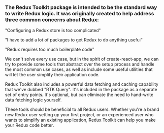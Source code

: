 ### The Redux Toolkit package is intended to be the standard way to write Redux logic. It was originally created to help address three common concerns about Redux:

"Configuring a Redux store is too complicated" 

"I have to add a lot of packages to get Redux to do anything useful" 

"Redux requires too much boilerplate code"

We can't solve every use case, but in the spirit of create-react-app, we can try to provide some tools that abstract over the setup process and handle the most common use cases, as well as include some useful utilities that will let the user simplify their application code.

Redux Toolkit also includes a powerful data fetching and caching capability that we've dubbed "RTK Query". It's included in the package as a separate set of entry points. It's optional, but can eliminate the need to hand-write data fetching logic yourself.

These tools should be beneficial to all Redux users. Whether you're a brand new Redux user setting up your first project, or an experienced user who wants to simplify an existing application, Redux Toolkit can help you make your Redux code better.
